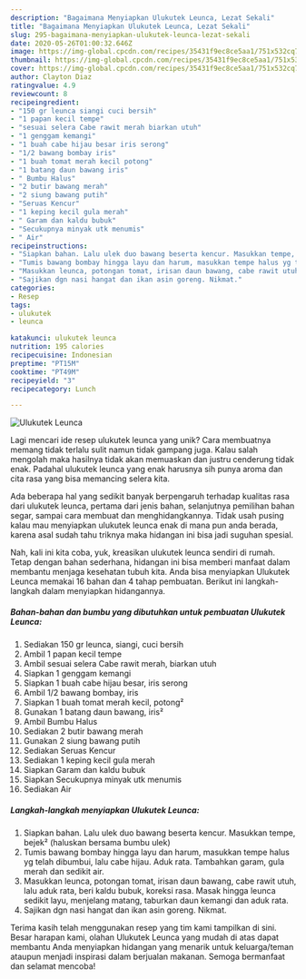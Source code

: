 ```yaml
---
description: "Bagaimana Menyiapkan Ulukutek Leunca, Lezat Sekali"
title: "Bagaimana Menyiapkan Ulukutek Leunca, Lezat Sekali"
slug: 295-bagaimana-menyiapkan-ulukutek-leunca-lezat-sekali
date: 2020-05-26T01:00:32.646Z
image: https://img-global.cpcdn.com/recipes/35431f9ec8ce5aa1/751x532cq70/ulukutek-leunca-foto-resep-utama.jpg
thumbnail: https://img-global.cpcdn.com/recipes/35431f9ec8ce5aa1/751x532cq70/ulukutek-leunca-foto-resep-utama.jpg
cover: https://img-global.cpcdn.com/recipes/35431f9ec8ce5aa1/751x532cq70/ulukutek-leunca-foto-resep-utama.jpg
author: Clayton Diaz
ratingvalue: 4.9
reviewcount: 8
recipeingredient:
- "150 gr leunca siangi cuci bersih"
- "1 papan kecil tempe"
- "sesuai selera Cabe rawit merah biarkan utuh"
- "1 genggam kemangi"
- "1 buah cabe hijau besar iris serong"
- "1/2 bawang bombay iris"
- "1 buah tomat merah kecil potong"
- "1 batang daun bawang iris"
- " Bumbu Halus"
- "2 butir bawang merah"
- "2 siung bawang putih"
- "Seruas Kencur"
- "1 keping kecil gula merah"
- " Garam dan kaldu bubuk"
- "Secukupnya minyak utk menumis"
- " Air"
recipeinstructions:
- "Siapkan bahan. Lalu ulek duo bawang beserta kencur. Masukkan tempe, bejek² (haluskan bersama bumbu ulek)"
- "Tumis bawang bombay hingga layu dan harum, masukkan tempe halus yg telah dibumbui, lalu cabe hijau. Aduk rata. Tambahkan garam, gula merah dan sedikit air."
- "Masukkan leunca, potongan tomat, irisan daun bawang, cabe rawit utuh, lalu aduk rata, beri kaldu bubuk, koreksi rasa. Masak hingga leunca sedikit layu, menjelang matang, taburkan daun kemangi dan aduk rata."
- "Sajikan dgn nasi hangat dan ikan asin goreng. Nikmat."
categories:
- Resep
tags:
- ulukutek
- leunca

katakunci: ulukutek leunca 
nutrition: 195 calories
recipecuisine: Indonesian
preptime: "PT15M"
cooktime: "PT49M"
recipeyield: "3"
recipecategory: Lunch

---
```



![Ulukutek Leunca](https://img-global.cpcdn.com/recipes/35431f9ec8ce5aa1/751x532cq70/ulukutek-leunca-foto-resep-utama.jpg)

Lagi mencari ide resep ulukutek leunca yang unik? Cara membuatnya memang tidak terlalu sulit namun tidak gampang juga. Kalau salah mengolah maka hasilnya tidak akan memuaskan dan justru cenderung tidak enak. Padahal ulukutek leunca yang enak harusnya sih punya aroma dan cita rasa yang bisa memancing selera kita.

Ada beberapa hal yang sedikit banyak berpengaruh terhadap kualitas rasa dari ulukutek leunca, pertama dari jenis bahan, selanjutnya pemilihan bahan segar, sampai cara membuat dan menghidangkannya. Tidak usah pusing kalau mau menyiapkan ulukutek leunca enak di mana pun anda berada, karena asal sudah tahu triknya maka hidangan ini bisa jadi suguhan spesial.




Nah, kali ini kita coba, yuk, kreasikan ulukutek leunca sendiri di rumah. Tetap dengan bahan sederhana, hidangan ini bisa memberi manfaat dalam membantu menjaga kesehatan tubuh kita. Anda bisa menyiapkan Ulukutek Leunca memakai 16 bahan dan 4 tahap pembuatan. Berikut ini langkah-langkah dalam menyiapkan hidangannya.

<!--inarticleads1-->

##### Bahan-bahan dan bumbu yang dibutuhkan untuk pembuatan Ulukutek Leunca:

1. Sediakan 150 gr leunca, siangi, cuci bersih
1. Ambil 1 papan kecil tempe
1. Ambil sesuai selera Cabe rawit merah, biarkan utuh
1. Siapkan 1 genggam kemangi
1. Siapkan 1 buah cabe hijau besar, iris serong
1. Ambil 1/2 bawang bombay, iris
1. Siapkan 1 buah tomat merah kecil, potong²
1. Gunakan 1 batang daun bawang, iris²
1. Ambil  Bumbu Halus
1. Sediakan 2 butir bawang merah
1. Gunakan 2 siung bawang putih
1. Sediakan Seruas Kencur
1. Sediakan 1 keping kecil gula merah
1. Siapkan  Garam dan kaldu bubuk
1. Siapkan Secukupnya minyak utk menumis
1. Sediakan  Air




<!--inarticleads2-->

##### Langkah-langkah menyiapkan Ulukutek Leunca:

1. Siapkan bahan. Lalu ulek duo bawang beserta kencur. Masukkan tempe, bejek² (haluskan bersama bumbu ulek)
1. Tumis bawang bombay hingga layu dan harum, masukkan tempe halus yg telah dibumbui, lalu cabe hijau. Aduk rata. Tambahkan garam, gula merah dan sedikit air.
1. Masukkan leunca, potongan tomat, irisan daun bawang, cabe rawit utuh, lalu aduk rata, beri kaldu bubuk, koreksi rasa. Masak hingga leunca sedikit layu, menjelang matang, taburkan daun kemangi dan aduk rata.
1. Sajikan dgn nasi hangat dan ikan asin goreng. Nikmat.




Terima kasih telah menggunakan resep yang tim kami tampilkan di sini. Besar harapan kami, olahan Ulukutek Leunca yang mudah di atas dapat membantu Anda menyiapkan hidangan yang menarik untuk keluarga/teman ataupun menjadi inspirasi dalam berjualan makanan. Semoga bermanfaat dan selamat mencoba!
